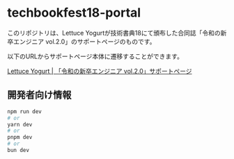 # techbookfest18-portal

このリポジトリは、Lettuce Yogurtが技術書典18にて頒布した合同誌「令和の新卒エンジニア vol.2.0」のサポートページのものです。

以下のURLからサポートページ本体に遷移することができます。

[Lettuce Yogurt | 「令和の新卒エンジニア vol.2.0」サポートページ](https://techbookfest-LettuceYogurt.github.io/techbookfest18-portal/)

## 開発者向け情報

```bash
npm run dev
# or
yarn dev
# or
pnpm dev
# or
bun dev
```
